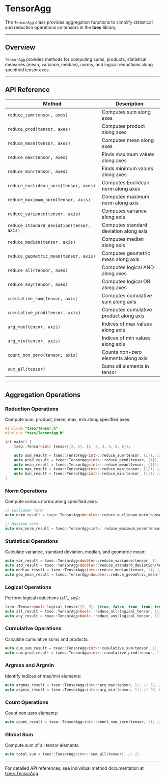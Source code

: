 # TensorAgg

The `TensorAgg` class provides aggregation functions to simplify statistical and reduction operations on tensors in the **txeo** library.

---

## Overview

`TensorAgg` provides methods for computing sums, products, statistical measures (mean, variance, median), norms, and logical reductions along specified tensor axes.

---

## API Reference

| Method                           | Description                                      |
|----------------------------------|--------------------------------------------------|
| `reduce_sum(tensor, axes)`       | Computes sum along axes                          |
| `reduce_prod(tensor, axes)`      | Computes product along axes                      |
| `reduce_mean(tensor, axes)`      | Computes mean along axes                         |
| `reduce_max(tensor, axes)`       | Finds maximum values along axes                  |
| `reduce_min(tensor, axes)`       | Finds minimum values along axes                  |
| `reduce_euclidean_norm(tensor, axes)` | Computes Euclidean norm along axes             |
| `reduce_maximum_norm(tensor, axis)`   | Computes maximum norm along axis               |
| `reduce_variance(tensor, axis)`  | Computes variance along axis                     |
| `reduce_standard_deviation(tensor, axis)` | Computes standard deviation along axis      |
| `reduce_median(tensor, axis)`    | Computes median along axis                       |
| `reduce_geometric_mean(tensor, axis)` | Computes geometric mean along axis            |
| `reduce_all(tensor, axes)`       | Computes logical AND along axes                  |
| `reduce_any(tensor, axes)`       | Computes logical OR along axes                   |
| `cumulative_sum(tensor, axis)`   | Computes cumulative sum along axis               |
| `cumulative_prod(tensor, axis)`  | Computes cumulative product along axis           |
| `arg_max(tensor, axis)`          | Indices of max values along axis                 |
| `arg_min(tensor, axis)`          | Indices of min values along axis                 |
| `count_non_zero(tensor, axis)`   | Counts non-zero elements along axis              |
| `sum_all(tensor)`                | Sums all elements in tensor                      |

---

## Aggregation Operations

### Reduction Operations

Compute sum, product, mean, max, min along specified axes:

```cpp
#include "txeo/Tensor.h"
#include "txeo/TensorAgg.h"

int main() {
    txeo::Tensor<int> tensor({2, 3}, {1, 2, 3, 4, 5, 6});

    auto sum_result = txeo::TensorAgg<int>::reduce_sum(tensor, {1}); // [6, 15]
    auto prod_result = txeo::TensorAgg<int>::reduce_prod(tensor, {1}); // [6, 120]
    auto mean_result = txeo::TensorAgg<int>::reduce_mean(tensor, {1}); // [2, 5]
    auto max_result = txeo::TensorAgg<int>::reduce_max(tensor, {1}); // [3, 6]
    auto min_result = txeo::TensorAgg<int>::reduce_min(tensor, {1}); // [1, 4]
}
```

### Norm Operations

Compute various norms along specified axes:

```cpp
// Euclidean norm
auto norm_result = txeo::TensorAgg<double>::reduce_euclidean_norm(tensor, {1}); // [3.74166, 8.77496]

// Maximum norm
auto max_norm_result = txeo::TensorAgg<int>::reduce_maximum_norm(tensor, 1); // [3, 6]
```

### Statistical Operations

Calculate variance, standard deviation, median, and geometric mean:

```cpp
auto var_result = txeo::TensorAgg<double>::reduce_variance(tensor, 1); // [1.0, 1.0]
auto std_result = txeo::TensorAgg<double>::reduce_standard_deviation(tensor, 1); // [1.0, 1.0]
auto median_result = txeo::TensorAgg<int>::reduce_median(tensor, 1); // [2, 5]
auto geo_mean_result = txeo::TensorAgg<double>::reduce_geometric_mean(tensor, 1); // [1.81712, 4.93242]
```

### Logical Operations

Perform logical reductions (`all`, `any`):

```cpp
txeo::Tensor<bool> logical_tensor({2, 3}, {true, false, true, true, true, false});
auto all_result = txeo::TensorAgg<bool>::reduce_all(logical_tensor, {1}); // [false, false]
auto any_result = txeo::TensorAgg<bool>::reduce_any(logical_tensor, {1}); // [true, true]
```

### Cumulative Operations

Calculate cumulative sums and products:

```cpp
auto cum_sum_result = txeo::TensorAgg<int>::cumulative_sum(tensor, 1); // [[1,3,6],[4,9,15]]
auto cum_prod_result = txeo::TensorAgg<int>::cumulative_prod(tensor, 1); // [[1,2,6],[4,20,120]]
```

### Argmax and Argmin

Identify indices of max/min elements:

```cpp
auto argmax_result = txeo::TensorAgg<int>::arg_max(tensor, 1); // [2, 2]
auto argmin_result = txeo::TensorAgg<int>::arg_min(tensor, 1); // [0, 0]
```

### Count Operations

Count non-zero elements:

```cpp
auto count_result = txeo::TensorAgg<int>::count_non_zero(tensor, 1); // [3, 3]
```

### Global Sum

Compute sum of all tensor elements:

```cpp
auto total_sum = txeo::TensorAgg<int>::sum_all(tensor); // 21
```

---

For detailed API references, see individual method documentation at [txeo::TensorAgg](https://txeo-doc.netlify.app/classtxeo_1_1_tensor_agg.html).
